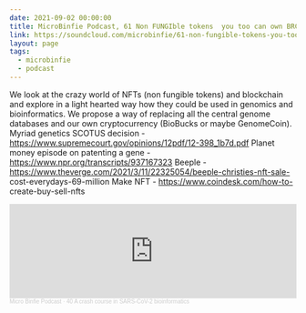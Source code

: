 ```yaml
---
date: 2021-09-02 00:00:00
title: MicroBinfie Podcast, 61 Non FUNGIble tokens  you too can own BRCA1
link: https://soundcloud.com/microbinfie/61-non-fungible-tokens-you-too-can-own-brca1
layout: page
tags:
  - microbinfie
  - podcast
---
```

We look at the crazy world of NFTs (non fungible tokens) and
blockchain and explore in a light hearted way how they could be used
in genomics and bioinformatics. We propose a way of replacing all the
central genome databases and our own cryptocurrency (BioBucks or maybe
GenomeCoin).   Myriad genetics SCOTUS decision -
https://www.supremecourt.gov/opinions/12pdf/12-398_1b7d.pdf  Planet
money episode on patenting a gene -
https://www.npr.org/transcripts/937167323  Beeple -
https://www.theverge.com/2021/3/11/22325054/beeple-christies-nft-sale-
cost-everydays-69-million Make NFT - https://www.coindesk.com/how-to-
create-buy-sell-nfts

<iframe width="100%" height="166" scrolling="no" frameborder="no" allow="autoplay" src="https://w.soundcloud.com/player/?url=https%3A//api.soundcloud.com/tracks/1080802513&color=%23ff5500&auto_play=false&hide_related=false&show_comments=true&show_user=true&show_reposts=false&show_teaser=false"></iframe><div style="font-size: 10px; color: #cccccc;line-break: anywhere;word-break: normal;overflow: hidden;white-space: nowrap;text-overflow: ellipsis; font-family: Interstate,Lucida Grande,Lucida Sans Unicode,Lucida Sans,Garuda,Verdana,Tahoma,sans-serif;font-weight: 100;"><a href="https://soundcloud.com/microbinfie" title="Micro Binfie Podcast" target="_blank" style="color: #cccccc; text-decoration: none;">Micro Binfie Podcast</a> · <a href="https://soundcloud.com/microbinfie/40-a-crash-course-in-sars-cov-2-bioinformatics" title="61 Non FUNGIble tokens  you too can own BRCA1" target="_blank" style="color: #cccccc; text-decoration: none;">40 A crash course in SARS-CoV-2 bioinformatics</a></div>
